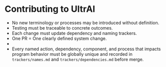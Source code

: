 # Contributing to UltrAI
- No new terminology or processes may be introduced without definition.
- Testing must be traceable to concrete outcomes.
- Each change must update dependency and naming trackers.
- One PR = One clearly defined system change.
-
- Every named action, dependency, component, and process that impacts program behavior must be globally unique and recorded in `trackers/names.md` and `trackers/dependencies.md` before merge.

